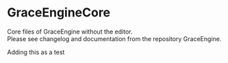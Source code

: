# GraceEngineCore
Core files of GraceEngine without the editor.\
Please see changelog and documentation from the repository GraceEngine.

Adding this as a test

